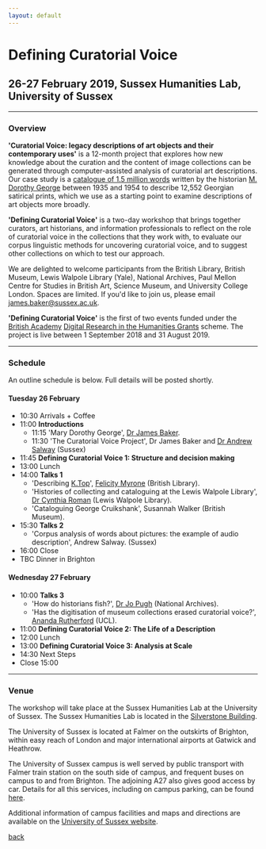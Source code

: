 ```yaml
---
layout: default
---
```


# Defining Curatorial Voice

## 26-27 February 2019, Sussex Humanities Lab, University of Sussex

______
### Overview

**'Curatorial Voice: legacy descriptions of art objects and their contemporary uses'** is a 12-month project that explores how new knowledge about the curation and the content of image collections can be generated through computer-assisted analysis of curatorial art descriptions. Our case study is a [catalogue of 1.5 million words](https://en.wikipedia.org/wiki/Catalogue_of_Political_and_Personal_Satires_Preserved_in_the_Department_of_Prints_and_Drawings_in_the_British_Museum) written by the historian [M. Dorothy George](https://doi.org/10.1093/ref:odnb/45657) between 1935 and 1954 to describe 12,552 Georgian satirical prints, which we use as a starting point to examine descriptions of art objects more broadly.

**'Defining Curatorial Voice'** is a two-day workshop that brings together curators, art historians, and information professionals to reflect on the role of curatorial voice in the collections that they work with, to evaluate our corpus linguistic methods for uncovering curatorial voice, and to suggest other collections on which to test our approach.

We are delighted to welcome participants from the British Library, British Museum, Lewis Walpole Library (Yale), National Archives, Paul Mellon Centre for Studies in British Art, Science Museum, and University College London. Spaces are limited. If you'd like to join us, please email [james.baker@sussex.ac.uk](mailto:james.baker@sussex.ac.uk).

**'Defining Curatorial Voice'** is the first of two events funded under the [British Academy](https://www.britac.ac.uk/) [Digital Research in the Humanities Grants](https://www.britac.ac.uk/ba-jisc-digital-research-in-the-humanities) scheme. The project is live between 1 September 2018 and 31 August 2019.

______
### Schedule

An outline schedule is below. Full details will be posted shortly.

#### Tuesday 26 February

- 10:30 Arrivals + Coffee
- 11:00 **Introductions**
	- 11:15 'Mary Dorothy George', [Dr James Baker](http://www.sussex.ac.uk/profiles/371022).
	- 11:30 'The Curatorial Voice Project', Dr James Baker and [Dr Andrew Salway](http://www.sussex.ac.uk/profiles/446030) (Sussex)
- 11:45 **Defining Curatorial Voice 1: Structure and decision making**
- 13:00 Lunch
- 14:00 **Talks 1**
	- 'Describing [K.Top](https://www.bl.uk/projects/kings-topographical-collection-cataloguing-and-digitisation)', [Felicity Myrone](https://www.bl.uk/people/experts/felicity-myrone) (British Library).
	- 'Histories of collecting and cataloguing at the Lewis Walpole Library', [Dr Cynthia Roman](https://walpole.library.yale.edu/people/cynthia-roman) (Lewis Walpole Library).
	- 'Cataloguing George Cruikshank', Susannah Walker (British Museum).
- 15:30 **Talks 2**
	- 'Corpus analysis of words about pictures: the example of audio description', Andrew Salway. (Sussex)
- 16:00 Close
- TBC Dinner in Brighton

#### Wednesday 27 February

- 10:00 **Talks 3**
	- 'How do historians fish?', [Dr Jo Pugh](http://www.nationalarchives.gov.uk/about/our-research-and-academic-collaboration/our-research-and-people/staff-profiles/dr-jo-pugh/) (National Archives).
	- 'Has the digitisation of museum collections erased curatorial voice?', [Ananda Rutherford](https://twitter.com/smallandcross) (UCL).
- 11:00 **Defining Curatorial Voice 2: The Life of a Description**
- 12:00 Lunch
- 13:00 **Defining Curatorial Voice 3: Analysis at Scale**
- 14:30 Next Steps
- Close 15:00

______
### Venue

The workshop will take place at the Sussex Humanities Lab at the University of Sussex. The Sussex Humanities Lab is located in the [Silverstone Building](https://www.sussex.ac.uk/about/documents/uos-campus-map.pdf).

The University of Sussex is located at Falmer on the outskirts of Brighton, within easy reach of London and major international airports at Gatwick and Heathrow.

The University of Sussex campus is well served by public transport with Falmer train station on the south side of campus, and frequent buses on campus to and from Brighton. The adjoining A27 also gives good access by car. Details for all this services, including on campus parking, can be found [here](https://www.sussex.ac.uk/about/directions).

Additional information of campus facilities and maps and directions are available on the [University of Sussex website](https://www.sussex.ac.uk/about/campus/facilities).

[back](./)

